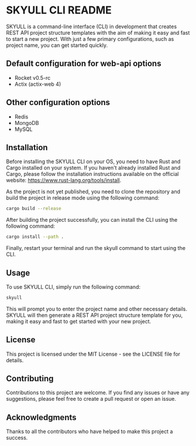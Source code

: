 # SKYULL CLI README

SKYULL is a command-line interface (CLI) in development that creates REST API project structure templates with the aim of making it easy and fast to start a new project. With just a few primary configurations, such as project name, you can get started quickly.

## Default configuration for web-api options
- Rocket v0.5-rc
- Actix (actix-web 4)

## Other configuration options
- Redis
- MongoDB
- MySQL

## Installation

Before installing the SKYULL CLI on your OS, you need to have Rust and Cargo installed on your system. If you haven't already installed Rust and Cargo, please follow the installation instructions available on the official website: https://www.rust-lang.org/tools/install.

As the project is not yet published, you need to clone the repository and build the project in release mode using the following command:

```bash
cargo build --release
```
After building the project successfully, you can install the CLI using the following command:
```bash
cargo install --path .
```
Finally, restart your terminal and run the skyull command to start using the CLI.

## Usage
To use SKYULL CLI, simply run the following command:
```bash
skyull
```
This will prompt you to enter the project name and other necessary details. SKYULL will then generate a REST API project structure template for you, making it easy and fast to get started with your new project.

## License
This project is licensed under the MIT License - see the LICENSE file for details.

## Contributing
Contributions to this project are welcome. If you find any issues or have any suggestions, please feel free to create a pull request or open an issue.

## Acknowledgments
Thanks to all the contributors who have helped to make this project a success.